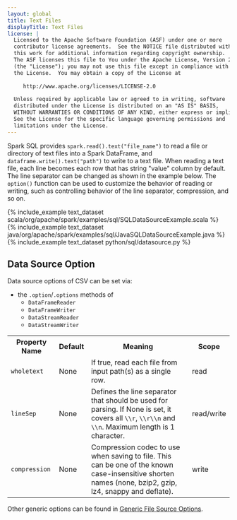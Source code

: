 ```yaml
---
layout: global
title: Text Files
displayTitle: Text Files
license: |
  Licensed to the Apache Software Foundation (ASF) under one or more
  contributor license agreements.  See the NOTICE file distributed with
  this work for additional information regarding copyright ownership.
  The ASF licenses this file to You under the Apache License, Version 2.0
  (the "License"); you may not use this file except in compliance with
  the License.  You may obtain a copy of the License at
 
     http://www.apache.org/licenses/LICENSE-2.0
 
  Unless required by applicable law or agreed to in writing, software
  distributed under the License is distributed on an "AS IS" BASIS,
  WITHOUT WARRANTIES OR CONDITIONS OF ANY KIND, either express or implied.
  See the License for the specific language governing permissions and
  limitations under the License.
---
```


Spark SQL provides `spark.read().text("file_name")` to read a file or directory of text files into a Spark DataFrame, and `dataframe.write().text("path")` to write to a text file. When reading a text file, each line becomes each row that has string "value" column by default. The line separator can be changed as shown in the example below. The `option()` function can be used to customize the behavior of reading or writing, such as controlling behavior of the line separator, compression, and so on.

<div class="codetabs">

<div data-lang="scala"  markdown="1">
{% include_example text_dataset scala/org/apache/spark/examples/sql/SQLDataSourceExample.scala %}
</div>

<div data-lang="java"  markdown="1">
{% include_example text_dataset java/org/apache/spark/examples/sql/JavaSQLDataSourceExample.java %}
</div>

<div data-lang="python"  markdown="1">
{% include_example text_dataset python/sql/datasource.py %}
</div>

</div>

## Data Source Option

Data source options of CSV can be set via:
* the `.option`/`.options` methods of
  *  `DataFrameReader`
  *  `DataFrameWriter`
  *  `DataStreamReader`
  *  `DataStreamWriter`

<table class="table">
  <tr><th><b>Property Name</b></th><th><b>Default</b></th><th><b>Meaning</b></th><th><b>Scope</b></th></tr>
  <tr>
    <td><code>wholetext</code></td>
    <td>None</td>
    <td>If true, read each file from input path(s) as a single row.</td>
    <td>read</td>
  </tr>
  <tr>
    <td><code>lineSep</code></td>
    <td>None</td>
    <td>Defines the line separator that should be used for parsing. If None is set, it covers all <code>\\r</code>, <code>\\r\\n</code> and <code>\\n</code>. Maximum length is 1 character.</td>
    <td>read/write</td>
  </tr>
  <tr>
    <td><code>compression</code></td>
    <td>None</td>
    <td>Compression codec to use when saving to file. This can be one of the known case-insensitive shorten names (none, bzip2, gzip, lz4, snappy and deflate).</td>
    <td>write</td>
  </tr>
</table>
Other generic options can be found in <a href="https://spark.apache.org/docs/latest/sql-data-sources-generic-options.html"> Generic File Source Options</a>.
